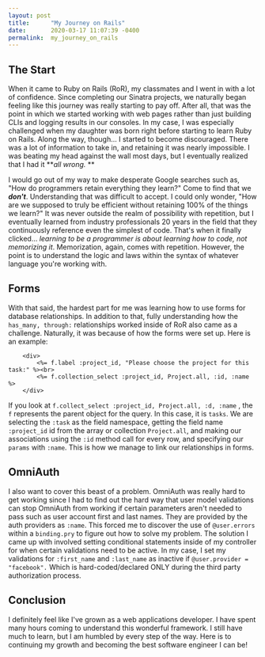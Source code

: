 ```yaml
---
layout: post
title:      "My Journey on Rails"
date:       2020-03-17 11:07:39 -0400
permalink:  my_journey_on_rails
---
```



## The Start

When it came to Ruby on Rails (RoR), my classmates and I went in with a lot of confidence. Since completing our Sinatra projects, we naturally began feeling like this journey was really starting to pay off. After all, that was the point in which we started working with web pages rather than just building CLIs and logging results in our consoles. In my case, I was especially challenged when my daughter was born right before starting to learn Ruby on Rails. Along the way, though... I started to become discouraged. There was a lot of information to take in, and retaining it was nearly impossible. I was beating my head against the wall most days, but I eventually realized that I had it ***all wrong.* **

I would go out of my way to make desperate Google searches such as, "How do programmers retain everything they learn?" Come to find that we ***don't***. Understanding that was difficult to accept. I could only wonder, "How are we supposed to truly be efficient without retaining 100% of the things we learn?" It was never outside the realm of possibility with repetition, but I eventually learned from industry professionals 20 years in the field that they continuously reference even the simplest of code. That's when it finally clicked... *learning to be a programmer is about learning how to code, not memorizing it*. Memorization, again, comes with repetition. However, the point is to understand the logic and laws within the syntax of whatever language you're working with.

## Forms

With that said, the hardest part for me was learning how to use forms for database relationships. In addition to that, fully understanding how the `has_many, through:` relationships worked inside of RoR also came as a challenge. Naturally, it was because of how the forms were set up. Here is an example:

```
    <div>
        <%= f.label :project_id, "Please choose the project for this task:" %><br>
        <%= f.collection_select :project_id, Project.all, :id, :name %>
    </div>
```

If you look at `f.collect_select :project_id, Project.all, :d, :name` , the `f` represents the parent object for the query. In this case, it is `tasks`. We are selecting the `:task` as the field namespace, getting the field name `:project_id` id from the array or collection `Project.all`, and making our associations using the `:id` method call for every row, and specifying our `params` with `:name`. This is how we manage to link our relationships in forms.

## OmniAuth

I also want to cover this beast of a problem. OmniAuth was really hard to get working since I had to find out the hard way that user model validations can stop OmniAuth from working if certain parameters aren't needed to pass such as user account first and last names. They are provided by the auth providers as `:name`. This forced me to discover the use of `@user.errors` within a `binding.pry` to figure out how to solve my problem. The solution I came up with involved setting conditional statements inside of my controller for when certain validations need to be active. In my case, I set my validations for `:first_name` and `:last_name` as inactive if `@user.provider = "facebook".`  Which is hard-coded/declared ONLY during the third party authorization process.

## Conclusion
I definitely feel like I've grown as a web applications developer. I have spent many hours coming to understand this wonderful framework. I still have much to learn, but I am humbled by every step of the way. Here is to continuing my growth and becoming the best software engineer I can be!
